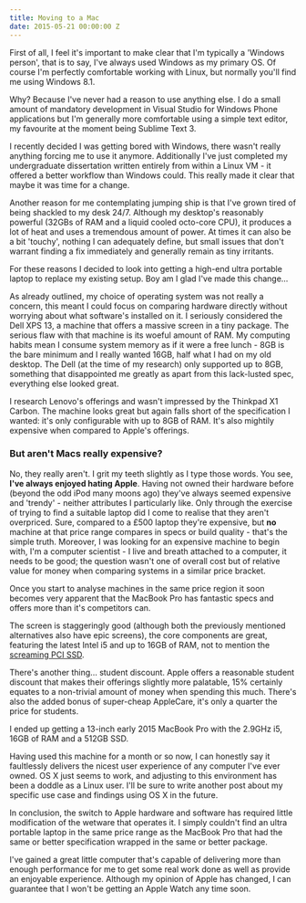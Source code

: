 ```yaml
---
title: Moving to a Mac
date: 2015-05-21 00:00:00 Z
---
```


First of all, I feel it's important to make clear that I'm typically a 'Windows person', that is to say, I've always used Windows as my primary OS. Of course I'm perfectly comfortable working with Linux, but normally you'll find me using Windows 8.1.

Why? Because I've never had a reason to use anything else. I do a small amount of mandatory development in Visual Studio for Windows Phone applications but I'm generally more comfortable using a simple text editor, my favourite at the moment being Sublime Text 3.

I recently decided I was getting bored with Windows, there wasn't really anything forcing me to use it anymore. Additionally I've just completed my undergraduate dissertation written entirely from within a Linux VM - it offered a better workflow than Windows could. This really made it clear that maybe it was time for a change.

Another reason for me contemplating jumping ship is that I've grown tired of being shackled to my desk 24/7. Although my desktop's reasonably powerful (32GBs of RAM and a liquid cooled octo-core CPU), it produces a lot of heat and uses a tremendous amount of power. At times it can also be a bit 'touchy', nothing I can adequately define, but small issues that don't warrant finding a fix immediately and generally remain as tiny irritants.

For these reasons I decided to look into getting a high-end ultra portable laptop to replace my existing setup. Boy am I glad I've made this change...

As already outlined, my choice of operating system was not really a concern, this meant I could focus on comparing hardware directly without worrying about what software's installed on it. I seriously considered the Dell XPS 13, a machine that offers a massive screen in a tiny package. The serious flaw with that machine is its woeful amount of RAM. My computing habits mean I consume system memory as if it were a free lunch - 8GB is the bare minimum and I really wanted 16GB, half what I had on my old desktop. The Dell (at the time of my research) only supported up to 8GB, something that disappointed me greatly as apart from this lack-lusted spec, everything else looked great.

I research Lenovo's offerings and wasn't impressed by the Thinkpad X1 Carbon. The machine looks great but again falls short of the specification I wanted: it's only configurable with up to 8GB of RAM. It's also mightily expensive when compared to Apple's offerings.

### But aren't Macs really expensive?

No, they really aren't. I grit my teeth slightly as I type those words. You see, **I've always enjoyed hating Apple**. Having not owned their hardware before (beyond the odd iPod many moons ago) they've always seemed expensive and 'trendy' - neither attributes I particularly like. Only through the exercise of trying to find a suitable laptop did I come to realise that they aren't overpriced. Sure, compared to a £500 laptop they're expensive, but **no** machine at that price range compares in specs or build quality - that's the simple truth. Moreover, I was looking for an expensive machine to begin with, I'm a computer scientist - I live and breath attached to a computer, it needs to be good; the question wasn't one of overall cost but of relative value for money when comparing systems in a similar price bracket.

Once you start to analyse machines in the same price region it soon becomes very apparent that the MacBook Pro has fantastic specs and offers more than it's competitors can.

The screen is staggeringly good (although both the previously mentioned alternatives also have epic screens), the core components are great, featuring the latest Intel i5 and up to 16GB of RAM, not to mention the [screaming PCI SSD](http://www.computerworld.com/article/2900330/holy-smoke-the-new-macbook-literally-is-twice-as-fast.html).

There's another thing... student discount. Apple offers a reasonable student discount that makes their offerings slightly more palatable, 15% certainly equates to a non-trivial amount of money when spending this much. There's also the added bonus of super-cheap AppleCare, it's only a quarter the price for students.

I ended up getting a 13-inch early 2015 MacBook Pro with the 2.9GHz i5, 16GB of RAM and a 512GB SSD.

Having used this machine for a month or so now, I can honestly say it faultlessly delivers the nicest user experience of any computer I've ever owned. OS X just seems to work, and adjusting to this environment has been a doddle as a Linux user. I'll be sure to write another post about my specific use case and findings using OS X in the future.

In conclusion, the switch to Apple hardware and software has required little modification of the wetware that operates it. I simply couldn't find an ultra portable laptop in the same price range as the MacBook Pro that had the same or better specification wrapped in the same or better package.

I've gained a great little computer that's capable of delivering more than enough performance for me to get some real work done as well as provide an enjoyable experience. Although my opinion of Apple has changed, I can guarantee that I won't be getting an Apple Watch any time soon.